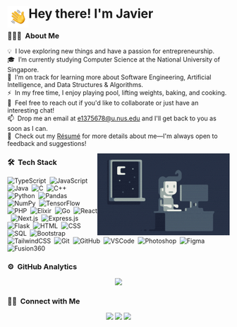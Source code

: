 <!-- ![Javier Enrique Wong Banner](https://raw.githubusercontent.com/Jav65/Jav65/master/assets/banner.jpg) -->

<h1>Hey there! I'm Javier<img alt="Night Coding" src="./assets/Hand%20Wave.gif" width='48' align="left"/></h1>

### 👨🏻‍💻 &nbsp;About Me

💡 &nbsp;I love exploring new things and have a passion for entrepreneurship.\
🎓 &nbsp;I’m currently studying Computer Science at the National University of Singapore.\
🌱 &nbsp;I’m on track for learning more about Software Engineering, Artificial Intelligence, and Data Structures & Algorithms.\
⚡ &nbsp;In my free time, I enjoy playing pool, lifting weights, baking, and cooking.\
💬 &nbsp;Feel free to reach out if you'd like to collaborate or just have an interesting chat!\
📫 &nbsp;Drop me an email at e1375678@u.nus.edu and I'll get back to you as soon as I can.\
📄 &nbsp;Check out my [Résumé](https://drive.google.com/file/d/162zaE7S3JJZRBrIQmlH5HQAu7J9vG3bj/) for more details about me—I'm always open to feedback and suggestions!

<img alt="Night Coding" src="https://raw.githubusercontent.com/Jav65/Jav65/master/assets/Night-Coding.gif" align="right"/>

### 🛠 &nbsp;Tech Stack

![TypeScript](https://img.shields.io/badge/-TypeScript-05122A?style=flat&logo=typescript)&nbsp;
![JavaScript](https://img.shields.io/badge/-JavaScript-05122A?style=flat&logo=javascript)&nbsp;
![Java](https://img.shields.io/badge/-Java-05122A?style=flat&logo=Java&logoColor=FFA518)&nbsp;
![C](https://img.shields.io/badge/-C-05122A?style=flat&logo=C&logoColor=A8B9CC)&nbsp;
![C++](https://img.shields.io/badge/-C++-05122A?style=flat&logo=C%2B%2B&logoColor=00599C)&nbsp;
![Python](https://img.shields.io/badge/-Python-05122A?style=flat&logo=python)&nbsp;
![Pandas](https://img.shields.io/badge/-Pandas-05122A?style=flat&logo=pandas)&nbsp;
![NumPy](https://img.shields.io/badge/-NumPy-05122A?style=flat&logo=numpy)&nbsp;
![TensorFlow](https://img.shields.io/badge/-TensorFlow-05122A?style=flat&logo=tensorflow)&nbsp;
![PHP](https://img.shields.io/badge/-PHP-05122A?style=flat&logo=php)&nbsp;
![Elixir](https://img.shields.io/badge/-Elixir-05122A?style=flat&logo=elixir)&nbsp;
![Go](https://img.shields.io/badge/-Go-05122A?style=flat&logo=go)&nbsp;
![React](https://img.shields.io/badge/-React-05122A?style=flat&logo=react)&nbsp;
![Next.js](https://img.shields.io/badge/-Next.js-05122A?style=flat&logo=nextdotjs)&nbsp;
![Express.js](https://img.shields.io/badge/-Express-05122A?style=flat&logo=express)&nbsp;
![Flask](https://img.shields.io/badge/-Flask-05122A?style=flat&logo=flask)&nbsp;
![HTML](https://img.shields.io/badge/-HTML-05122A?style=flat&logo=HTML5)&nbsp;
![CSS](https://img.shields.io/badge/-CSS-05122A?style=flat&logo=CSS3&logoColor=1572B6)&nbsp;
![SQL](https://img.shields.io/badge/-SQL-05122A?style=flat&logo=SQL)&nbsp;
![Bootstrap](https://img.shields.io/badge/-Bootstrap-05122A?style=flat&logo=bootstrap&logoColor=563D7C)&nbsp;
![TailwindCSS](https://img.shields.io/badge/-TailwindCSS-05122A?style=flat&logo=tailwindcss)&nbsp;
![Git](https://img.shields.io/badge/-Git-05122A?style=flat&logo=git)&nbsp;
![GitHub](https://img.shields.io/badge/-GitHub-05122A?style=flat&logo=github)&nbsp;
![VSCode](https://img.shields.io/badge/-VSCode-05122A?style=flat&logo=visual-studio-code&logoColor=007ACC)&nbsp;
![Photoshop](https://img.shields.io/badge/-Photoshop-05122A?style=flat&logo=adobe-photoshop)&nbsp;
![Figma](https://img.shields.io/badge/-Figma-05122A?style=flat&logo=figma)&nbsp;
![Fusion360](https://img.shields.io/badge/-Fusion360-05122A?style=flat&logo=fusion360)&nbsp;

### ⚙️ &nbsp;GitHub Analytics

<p align="center">
<a href="https://github.com/AVS1508">
  <img height="180em" src="https://github-readme-stats-eight-theta.vercel.app/api?username=Jav65&show_icons=true&theme=algolia&include_all_commits=true&count_private=true"/>
  <!-- <img height="180em" src="https://github-readme-stats-eight-theta.vercel.app/api/top-langs/?username=Jav65&layout=compact&langs_count=8&theme=algolia"/> -->
</a>
</p>

### 🤝🏻 &nbsp;Connect with Me

<p align="center">
<!-- <a href="https://www.javier.com"><img src="https://img.shields.io/badge/-javier.com-3423A6?style=flat&logo=Google-Chrome&logoColor=white"/></a> -->
<a href="https://linkedin.com/in/javier-enrique-wong"><img src="https://img.shields.io/badge/-Javier%20Enrique%20Wong-0077B5?style=flat&logo=Linkedin&logoColor=white"/></a>
<a href="mailto:e1375678@u.nus.edu"><img src="https://img.shields.io/badge/-e1375678@u.nus.edu-D14836?style=flat&logo=Gmail&logoColor=white"/></a>
<a href="https://instagram.com/javierenrique_06"><img src="https://img.shields.io/badge/-@javierenrique_06-E4405F?style=flat&logo=Instagram&logoColor=white"/></a>
</p>
